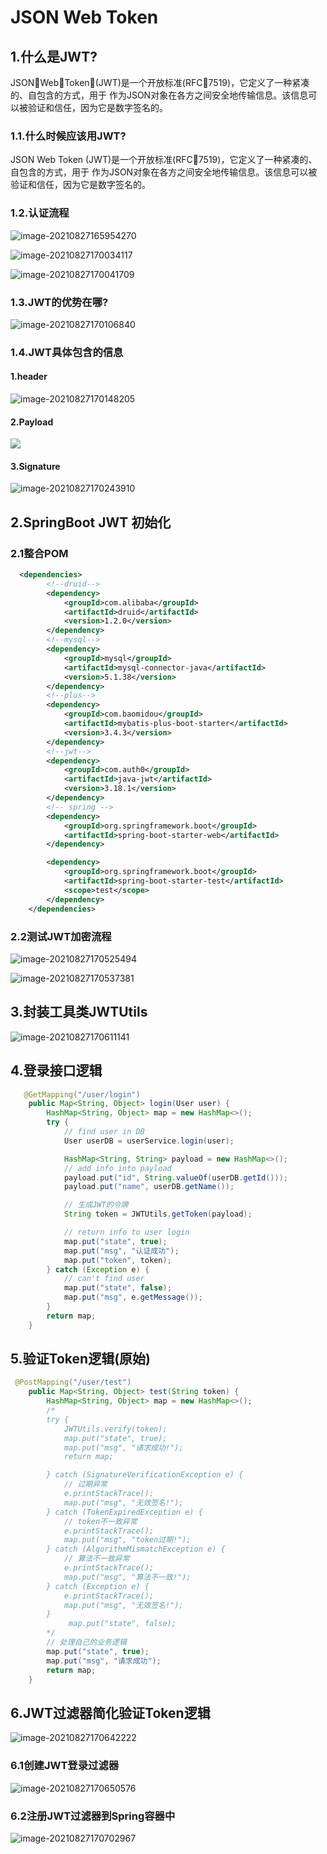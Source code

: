 # JSON Web Token

## 1.什么是JWT?

JSONWebToken(JWT)是⼀个开放标准(RFC7519)，它定义了⼀种紧凑的、⾃包含的⽅式，⽤于
作为JSON对象在各⽅之间安全地传输信息。该信息可以被验证和信任，因为它是数字签名的。  

### 1.1.什么时候应该用JWT?

JSON Web Token (JWT)是⼀个开放标准(RFC7519)，它定义了⼀种紧凑的、⾃包含的⽅式，⽤于
作为JSON对象在各⽅之间安全地传输信息。该信息可以被验证和信任，因为它是数字签名的。  

### 1.2.认证流程

![image-20210827165954270](https://i0.hdslb.com/bfs/album/de866058bae2a54b59ffac51763c7c60f5a86d84.png)

![image-20210827170034117](https://i0.hdslb.com/bfs/album/b8b99e84317db2b8ae410a74e035a62948c1f0df.png)

![image-20210827170041709](https://i0.hdslb.com/bfs/album/0b961e00a299fdb28033b0bc9752cecd56ef2f90.png)

### 1.3.JWT的优势在哪?

![image-20210827170106840](https://i0.hdslb.com/bfs/album/bae21ff76967bc07f8528efe5e87469b988b6e31.png)

### 1.4.JWT具体包含的信息

#### 1.header

![image-20210827170148205](https://i0.hdslb.com/bfs/album/f428ad90644689a1c9f2fcf898081f2589405197.png)

#### 2.Payload

![](https://i0.hdslb.com/bfs/album/0f93ae4f706641f88f7a44e281d4101b0759a7d7.png)

#### 3.Signature

![image-20210827170243910](https://i0.hdslb.com/bfs/album/ca95ea1162f78d165b5a8bfdc26f99a8e94439e6.png)

## 2.SpringBoot JWT 初始化

### 2.1整合POM

```xml
  <dependencies>
        <!--druid-->
        <dependency>
            <groupId>com.alibaba</groupId>
            <artifactId>druid</artifactId>
            <version>1.2.0</version>
        </dependency>
        <!--mysql-->
        <dependency>
            <groupId>mysql</groupId>
            <artifactId>mysql-connector-java</artifactId>
            <version>5.1.38</version>
        </dependency>
        <!--plus-->
        <dependency>
            <groupId>com.baomidou</groupId>
            <artifactId>mybatis-plus-boot-starter</artifactId>
            <version>3.4.3</version>
        </dependency>
        <!--jwt-->
        <dependency>
            <groupId>com.auth0</groupId>
            <artifactId>java-jwt</artifactId>
            <version>3.18.1</version>
        </dependency>
        <!-- spring -->
        <dependency>
            <groupId>org.springframework.boot</groupId>
            <artifactId>spring-boot-starter-web</artifactId>
        </dependency>

        <dependency>
            <groupId>org.springframework.boot</groupId>
            <artifactId>spring-boot-starter-test</artifactId>
            <scope>test</scope>
        </dependency>
    </dependencies>
```

### 2.2测试JWT加密流程

![image-20210827170525494](https://i0.hdslb.com/bfs/album/700373abdc3c3c2c8b96adf5378382969064e7c9.png)

![image-20210827170537381](https://i0.hdslb.com/bfs/album/d97da061803a8ad9f82f4b0f5a5e4df8a532975b.png)

## 3.封装工具类JWTUtils

![image-20210827170611141](https://i0.hdslb.com/bfs/album/b8087ae5ee9d28ca2c4c3bb06b82a87925129c48.png)

## 4.登录接口逻辑

```java
   @GetMapping("/user/login")
    public Map<String, Object> login(User user) {
        HashMap<String, Object> map = new HashMap<>();
        try {
            // find user in DB
            User userDB = userService.login(user);

            HashMap<String, String> payload = new HashMap<>();
            // add info into payload
            payload.put("id", String.valueOf(userDB.getId()));
            payload.put("name", userDB.getName());

            // 生成JWT的令牌
            String token = JWTUtils.getToken(payload);

            // return info to user login
            map.put("state", true);
            map.put("msg", "认证成功");
            map.put("token", token);
        } catch (Exception e) {
            // can't find user
            map.put("state", false);
            map.put("msg", e.getMessage());
        }
        return map;
    }
```

## 5.验证Token逻辑(原始)

```java
 @PostMapping("/user/test")
    public Map<String, Object> test(String token) {
        HashMap<String, Object> map = new HashMap<>();
        /*
        try {
            JWTUtils.verify(token);
            map.put("state", true);
            map.put("msg", "请求成功!");
            return map;

        } catch (SignatureVerificationException e) {
            // 过期异常
            e.printStackTrace();
            map.put("msg", "无效签名!");
        } catch (TokenExpiredException e) {
            // token不一致异常
            e.printStackTrace();
            map.put("msg", "token过期!");
        } catch (AlgorithmMismatchException e) {
            // 算法不一致异常
            e.printStackTrace();
            map.put("msg", "算法不一致!");
        } catch (Exception e) {
            e.printStackTrace();
            map.put("msg", "无效签名!");
        }
             map.put("state", false);
        */
        // 处理自己的业务逻辑
        map.put("state", true);
        map.put("msg", "请求成功");
        return map;
    }
```







## 6.JWT过滤器简化验证Token逻辑

![image-20210827170642222](https://i0.hdslb.com/bfs/album/81df153e620786180fa29883f25d06cc72e5db2d.png)

### 6.1创建JWT登录过滤器

![image-20210827170650576](https://i0.hdslb.com/bfs/album/e43f7cb16b8d19be34a23d52eec09e5a8aaf77b3.png)

### 6.2注册JWT过滤器到Spring容器中

![image-20210827170702967](https://i0.hdslb.com/bfs/album/d2b13be681d2b2644aaaa19193a5a1cbe995ae3b.png)
